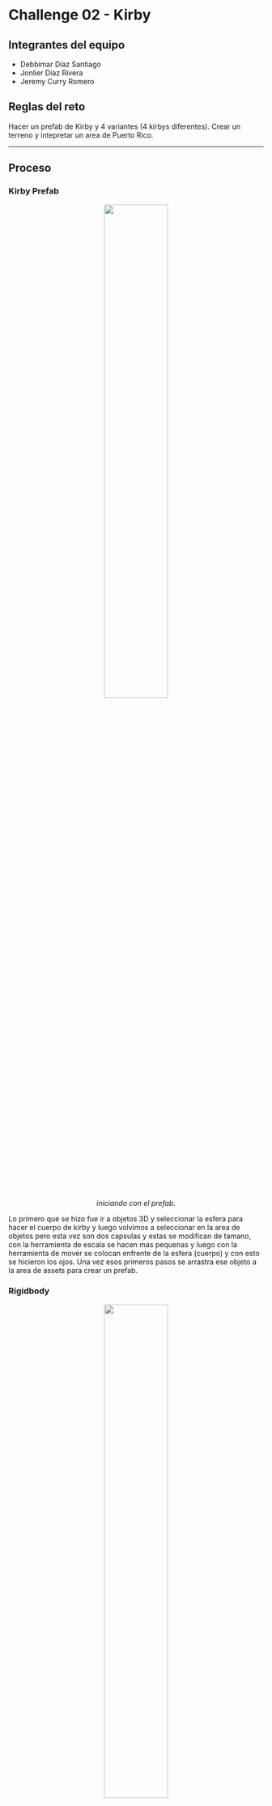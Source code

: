 # Challenge 02 - Kirby

## Integrantes del equipo
- Debbimar Díaz Santiago
- Jonlier Díaz Rivera
- Jeremy Curry Romero

## Reglas del reto
Hacer un prefab de Kirby y 4 variantes (4 kirbys diferentes). Crear un terreno y intepretar un area de Puerto Rico.

---

## Proceso

### Kirby Prefab
<div align="center">
  <img src="kirby prefab.png" width="50%" />
  <p><i>iniciando con el prefab.</i></p>
</div>

Lo primero que se hizo fue ir a objetos 3D y seleccionar la esfera para hacer el cuerpo de kirby y luego volvimos a seleccionar en la area de objetos pero esta vez son dos capsulas y estas se modifican de tamano, con la herramienta de escala se hacen mas pequenas y luego con la herramienta de mover se colocan enfrente de la esfera (cuerpo) y con esto se hicieron los ojos. Una vez esos primeros pasos se arrastra ese objeto a la area de assets para crear un prefab. 

### Rigidbody
<div align="center">
  <img src="kirby prefab rigidbody.png" width="50%" />
  <p><i>Se agrega el rigidbody.</i></p>
</div>

En el prefab en la opcion de de agregar componentes, se selecciona y se busca la opcion de rigidbody y la agregamos.

### Variants
<div align="center">
  <img src="kirby prefab variants.png" width="50%" />
  <p><i>Se crean 4 variantes del prefab</i></p>
</div>

Despues de haber creado el prefab se hacen 4 variantes para los diferentes kirbys y esto se hace arrastrando el prefab principal al area de assets y unity te da un aviso de si quieres crear un prefab variants y al marcar que si ya tenemos el primer variant. Se hacen los mismos pasos para el resto de los variants.

### Kirby Normal Prefab Variant 1

### Kirby Mike Prefab Variant 2 
<div align="center">
  <img src="micro.png" width="50%" />
  <p><i>Microfono</i></p>
</div>

Para el segundo kirby en este caso la version de Mike, en el cual es un kirby con microfono y audifonos. Lo que se hizo para este kirby fue acomodar los brazos y los pies con la herramienta de mover y rotar. Aqui lo principal era crear el microfono, para este se fue a la area de objetos y se escogio un cilindro y con la opcion de escala se minimizo para que fuera el tamano correcto para nuestro kirby. Luego con una esfera y la herramienta de escala como que la aplastamos para hacer una especie de plato hondo y luego duplicamos eso y con la herramienta de escala se agranda un poco para que quede mas redondo y hacer la base del microfono con  mas detalle. Por ultimo con un cubo, se uso la herramienta de escala para ponerlo mas pequeno y luego hacer la base de arriba del microfono y ese cubo se duplico para hacer algo similar que se hizo para la base del tubo y luego de que tenemos el cubo ya pues se edita la escala para hacerlo un poco mas pequeno y que quede el microfono dentro de la base del microfono y con la herramienta de mover se coloca arriba del cilindro y base que en cojunto hacian el agarre del microfono.

<div align="center">
  <img src="kirby mic adjustment.png" width="50%" />
  <p><i>Posicionamiento de microfono.</i></p>
</div>

Aqui con la herramienta de mover y rotar se coloco el microfono en la mano de kirby.

<div align="center">
  <img src="kirby mike final.png" width="50%" />
  <p><i>Kirby Mike terminado.</i></p>
</div>

Finalmente se hicieron los audifonos, primero con algo similar que se hizo la base de el agarre del microfono pues se hicieron las almoadillas de los audifonos. Con una esfera que se aplasto y otra que quedo mas redonda se hizo una almoadilla y luego se duplico para colocarla una en cada lado del cuerpo de kirby. Por ultimo se utilizaron 3 cilindros para hacer el "casco" osea lo que conecta las almoadillas y crea el auricular. Con la herramienta de escala se puso el cilindro mas pequeno y se coloco en la parte de arriba del cuerpo de kirby y se duplico ese cilindro y se puso aun mas pequeno y con la herramienta de rotar y movier se coloco uno en cada lado conectando las almoadillas y completando el audifono.

### Kirby Sword Prefab Variant 3
<div align="center">
  <img src="cejas sphere.png" width="50%" />
  <p><i>Cejas.</i></p>
</div>

Para la variante 3, Kirby Sword en este caso. Lo primero que se hizo fue agregar una esfera de objetos y con la herramienta de escala se hicieron mas pequenas y se estiro para hacer una especie de ceja, luego con la herramienta de rotar y mover se colocaron sobre los ojos y asi lograr la expresion mas ruda del kirby.

<div align="center">
  <img src="sword handheld with sphere.png" width="50%" />
  <p><i>Mango de la espada.</i></p>
</div>

La cosa mas importante para lograr este kirby es la espada, para esto primero se agrego un cilindro y se hizo mas o menos mas ancho que el de el microfono y con la herramienta de escala fue que se minimizo un poco. Luego se agrego otro cilindro el cual con la herramienta de escala se aplasto bastante para el diseno del mango, con una esfera la cual se edito y se puso mas pequena con la escala pues se coloca en el centro del diseno arriba del agarre y se duplico para colocarlo en ambos lados de la espada y quedara el mango asi. Para el resto de la espada, especificamente para el filo y la espada como tal se utilizo un bloque y con la opcion de escala se alargo y coloco encima del mango, despues con dos cubos pequenos se coloco la punta de la espada osea se creo el efeccto de diamante o filo en la espada. Con la rotacion y lo de mover se coloco la espada en la mano del kirby. Para este kirby los pies y brazos se movieron y rotaron de posicion para poder recrear la pose de la imagen. Una vez la espada en su sitio, con una esfera y la opcion de escala se aplasto para hacer la base del gorrito. Despues con otra esfera la cual se alargo para recrear el gorro como tal y se coloco encima del kirby y posiciono para que pareciera el gorro mas o menos caido. Por ultimo con una esfera que se minimizo se hizo la punta del gorro.

<div align="center">
  <img src="gorro spheres.png" width="50%" />
  <p><i>Kirby Sword terminado.</i></p>
</div>

### Kirby Ness Prefab Variant 4
<div align="center">
  <img src="Simple Kirby Ness" src="https://github.com/user-attachments/assets/72d0d017-a0a8-4399-a260-dacb19d858fd" width="50%" />
  <p><i>Parte 1 (Prefab)</i></p>
</div>


Para hacer a Kirby Ness, primero utilizamos el Kirby Simple como prefab y creamos una variante de este.

<div align="center">
  <img src="Kirby ness hat" src="https://github.com/user-attachments/assets/fa0a87db-62fc-43c9-937d-e9aeb0178497" width="50%" />
  <p><i>Parte 2 (Corona de la gorra)</i></p>
</div>


Luego de haber creado el prefab, utilizamos una esfera para crear la corona de la gorra (la parte superior). Aplastamos ligeramente la esfera para que quedara un poco plana y la agrandamos de modo que sobresaliera de la cabeza de Kirby, simulando así la gorra. Esta parte tomó algo de trabajo, ya que fue un reto lograr que la parte superior se viera circular y, al mismo tiempo, que los lados se vieran planos para que pareciera una gorra real.


  <img  src="Kirby ness visor" src="https://github.com/user-attachments/assets/f87c6f73-a189-4bce-ab22-6d9e8c97d281" width="50%" />
  <p><i>Parte 3 (Visera de la gorra)</i></p>
</div>

Al terminar la corona, comenzamos a crear la visera de la gorra. Para esto utilizamos otra esfera, se redujo bastante de tamaño y la aplanamos de forma pronunciada para que quedara bien plana en la parte inferior.Luego estiramos un poco la parte superior para darle la curva característica de la visera.
Por último, la colocamos en la parte frontal de la cabeza de Kirby.


  <img  src="kirby ness button" src="https://github.com/user-attachments/assets/c70b4f43-da99-4b66-b34d-89138e322595" width="50%" />
  <p><i>Parte 4 Boton de la gorra)</i></p>
</div>


Después de terminar la visera, creamos el botón superior de la gorra.Simplemente utilizamos una esfera y la redujimos bastante para que quedara como una pequeña bolita.Cuando el tamaño pareció adecuado, la colocamos en la punta superior de la gorra.

<img width="691" height="758" alt="colored ness" src="https://github.com/user-attachments/assets/ef63c5bb-2297-494b-a58b-54ff0fe56c2c" />
  <img  alt="colored ness" src="https://github.com/user-attachments/assets/ef63c5bb-2297-494b-a58b-54ff0fe56c2c" width="50%" />
  <p><i>Parte 5 colorear a Kirby Ness)</i></p>
</div>


Una vez colocadas todas las partes de la gorra de Kirby, comenzamos a colorearlas. Para esto, en la parte inferior de Unity creamos materiales.
Para cada color, en el Base Map seleccionamos el tono correspondiente y luego arrastramos el material sobre cada objeto que quería pintar.



### Terrain

<div align="center">
  <img src="kirby mike in terrain.png" width="50%" />
  <p><i>Kirby Mike en Terrain.</i></p>
</div>

<div align="center">
  <img src="kirby sword in terrain.png" width="50%" />
  <p><i>Kirby Sword en Terrain.</i></p>
</div>

<img alt="complete ness" src="https://github.com/user-attachments/assets/70a8e4a9-da94-4e75-8278-ecb6ed3a8192" width = "50%"/>
  <p><i>Kirby Ness on Terrain and ready to fight!.</i></p>
</div>

### Memoria o Historia
Debbimar (Memoria) - Cuando era pequeña cuando estaban de moda los Nintendo DS yo tenía uno y un juego que jugaba bastante era sino mal recuerdo Kirby Súper Star Ultra. Lo jugaba mucho juntos al resto de juegos de la franquicia de Nintendo. Pero Kirby específicamente es un juego que me marcó bastante y de los que más recuerdo, junto a Starfy que era similar y yoshi island. Hace mucho no juego ninguno de Kirby ya que no sentía el mismo “hype” a los antiguos que habían de plataforma en DS. Esos juegos tenían ese toque que sin importar que no te aburrías. Actualmente me ha llamado la atención el juego más reciente que han sacado de Kirby in The Forgotten Land que es parecido al Mario Odissey en cuestión del mundo abierto y se ve interesante pero aún no me he tomado la oportunidad de comprármelo.

### Esperiencia Ganada
Debbimar - De este challenge lo que mas me sorprendio fue la cantidad de veces que utilice esferas. Al kirby ser un personaje redondo y casi todas sus extremidades ser de la misma forma pues muchas cosas eran con esferas pero en otros kirbys se utilizaron tambien cubos, cilindros e incluso capsulas. Me sorprendio como con objetos 3D simples se logro hacer "objetos" o assets mas complejos como el microfono y la espada.
